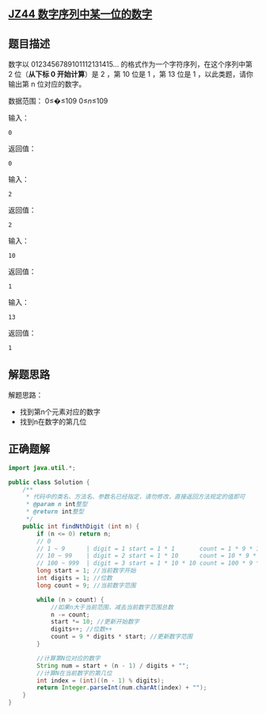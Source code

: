 ## [**JZ44** **数字序列中某一位的数字**](https://www.nowcoder.com/practice/29311ff7404d44e0b07077f4201418f5?tpId=13&tqId=2285751&ru=/exam/oj/ta&qru=/ta/coding-interviews/question-ranking&sourceUrl=%2Fexam%2Foj%2Fta%3Fpage%3D1%26tpId%3D13%26type%3D13)



## 题目描述

数字以 0123456789101112131415... 的格式作为一个字符序列，在这个序列中第 2 位（**从下标 0 开始计算**）是 2 ，第 10 位是 1 ，第 13 位是 1 ，以此类题，请你输出第 n 位对应的数字。

数据范围： 0≤�≤109 0≤*n*≤109 



输入：

```
0
```

返回值：

```
0
```





输入：

```
2
```

返回值：

```
2
```





输入：

```
10
```

返回值：

```
1
```



输入：

```
13
```

返回值：

```
1
```





## 解题思路

解题思路：

* 找到第n个元素对应的数字
* 找到n在数字的第几位











## 正确题解



```java
import java.util.*;

public class Solution {
    /**
     * 代码中的类名、方法名、参数名已经指定，请勿修改，直接返回方法规定的值即可
     * @param n int整型
     * @return int整型
     */
    public int findNthDigit (int n) {
        if (n <= 0) return n;
        // 0
        // 1 ~ 9      | digit = 1 start = 1 * 1       count = 1 * 9 * 1
        // 10 ~ 99    | digit = 2 start = 1 * 10      count = 10 * 9 * 2
        // 100 ~ 999  | digit = 3 start = 1 * 10 * 10 count = 100 * 9 * 3
        long start = 1; //当前数字开始
        int digits = 1; //位数
        long count = 9; //当前数字范围

        while (n > count) {
            //如果n大于当前范围，减去当前数字范围总数
            n -= count;
            start *= 10; //更新开始数字
            digits++; //位数++
            count = 9 * digits * start; //更新数字范围
        }

        //计算第N位对应的数字
        String num = start + (n - 1) / digits + "";
        //计算N在当前数字的第几位
        int index = (int)((n - 1) % digits);
        return Integer.parseInt(num.charAt(index) + "");
    }
}
```

